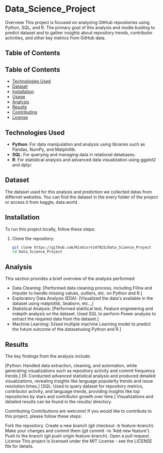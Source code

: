 # Data_Science_Project

Overview
This project is focused on analyzing GitHub repositories using Python, SQL, and R. The primary goal of this analysis and modle buiding to predict dataset and to gather insights about repository trends, contributor activities, and other key metrics from GitHub data.

## Table of Contents

## Table of Contents

- [Technologies Used](#technologies-used)
- [Dataset](#dataset)
- [Installation](#installation)
- [Usage](#usage)
- [Analysis](#analysis)
- [Results](#results)
- [Contributing](#contributing)
- [License](#license)

## Technologies Used

- **Python**: For data manipulation and analysis using libraries such as Pandas, NumPy, and Matplotlib.
- **SQL**: For querying and managing data in relational databases.
- **R**: For statistical analysis and advanced data visualization using ggplot2 and dplyr.

## Dataset

The dataset used for this analysis and prediction we collected datas from differnet websites. You can find the dataset in the every folder of the project or access it from kaggle, data.world .

## Installation

To run this project locally, follow these steps:

1. Clone the repository:
   ```bash
   git clone https://github.com/Rishisrv147025/Data_Science_Project
   cd Data_Science_Project

## Analysis
This section provides a brief overview of the analysis performed:

- Data Cleaning: [Performed data cleaning process, including Fillna and Imputer to handle missing values, outliers, etc. on Python and R.]
- Exploratory Data Analysis (EDA): [Visualized the data's available in the dataset using matplotlib, Seaborn, etc..,]
- Statistical Analysis: [Performed statitical test, Feature engineering and indepth analysis on the dataset. Used SQL to perform Power analysis to extract the required data from the dataset.]
- Machine Learning: [Used multiple machine Learning model to predict the future outcome of the datasetusing Python and R.]

## Results
The key findings from the analysis include:

[Python: Handled data extraction, cleaning, and automation, while generating visualizations such as repository activity and commit frequency trends.]
[R: Conducted advanced statistical analysis and produced detailed visualizations, revealing insights like language popularity trends and issue resolution times.]
[SQL: Used to query dataset for repository metrics, contributor activity, and language trends, providing insights like top repositories by stars and contributor growth over time.]
Visualizations and detailed results can be found in the results/ directory.

Contributing
Contributions are welcome! If you would like to contribute to this project, please follow these steps:

Fork the repository.
Create a new branch (git checkout -b feature-branch).
Make your changes and commit them (git commit -m 'Add new feature').
Push to the branch (git push origin feature-branch).
Open a pull request.
License
This project is licensed under the MIT License - see the LICENSE file for details.
